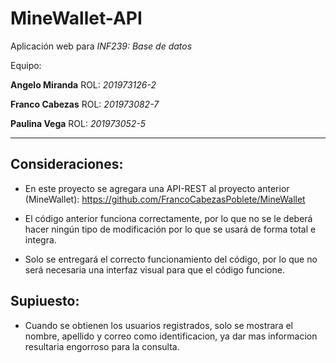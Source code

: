 # MineWallet-API

Aplicación web para *INF239: Base de datos*

Equipo:

**Angelo Miranda** ROL: *201973126-2*

**Franco Cabezas** ROL: *201973082-7*

**Paulina Vega**   ROL: *201973052-5*

------------------

## Consideraciones:

- En este proyecto se agregara una API-REST al proyecto anterior (MineWallet): https://github.com/FrancoCabezasPoblete/MineWallet

- El código anterior funciona correctamente, por lo que no se le deberá hacer ningún tipo de modificación por lo que se usará de forma total e integra. 

- Solo se entregará el correcto funcionamiento del código, por lo que no será necesaria una interfaz visual para que el código funcione. 

## Supiuesto:

- Cuando se obtienen los usuarios registrados, solo se mostrara el nombre, apellido y correo como identificacion, ya dar mas informacion resultaria engorroso para la consulta.



